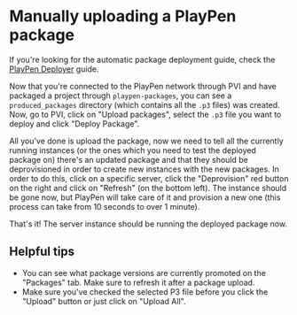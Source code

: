 # Manually uploading a PlayPen package

If you're looking for the automatic package deployment guide, check the [PlayPen Deployer](../deploy/PLAYPEN_DEPLOYER.md) guide.

Now that you're connected to the PlayPen network through PVI and have packaged a project through `playpen-packages`, you can see a `produced_packages` directory (which contains all the `.p3` files) was created. Now, go to PVI, click on "Upload packages", select the `.p3` file you want to deploy and click "Deploy Package".

All you've done is upload the package, now we need to tell all the currently running instances (or the ones which you need to test the deployed package on) there's an updated package and that they should be deprovisioned in order to create new instances with the new packages. In order to do this, click on a specific server, click the "Deprovision" red button on the right and click on "Refresh" (on the bottom left). The instance should be gone now, but PlayPen will take care of it and provision a new one (this process can take from 10 seconds to over 1 minute).

That's it! The server instance should be running the deployed package now.

## Helpful tips

* You can see what package versions are currently promoted on the "Packages" tab. Make sure to refresh it after a package upload.
* Make sure you've checked the selected P3 file before you click the "Upload" button or just click on "Upload All".

